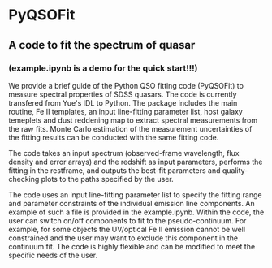 # PyQSOFit
## A code to fit the spectrum of quasar  
### (example.ipynb is a demo for the quick start!!!)

We provide a brief guide of the Python QSO fitting code (PyQSOFit) to measure spectral properties of SDSS quasars. The code is currently transfered from Yue's IDL to Python. The package includes the main routine, Fe II templates, an input line-fitting parameter list, host galaxy temeplets and dust reddening map to extract spectral measurements from the raw fits. Monte Carlo estimation of the measurement uncertainties of the fitting results can be conducted with the same fitting code. 

The code takes an input spectrum (observed-frame wavelength, flux density and error arrays) and the redshift as input parameters, performs the fitting in the restframe, and outputs the best-fit parameters and quality-checking plots to the paths specified by the user. 

The code uses an input line-fitting parameter list to specify the fitting range and parameter constraints of the individual emission line components. An example of such a file is provided in the example.ipynb. Within the code, the user can switch on/off components to fit to the pseudo-continuum. For example, for some objects the UV/optical Fe II emission cannot be well constrained and the user may want to exclude this component in the continuum fit. The code is highly flexible and can be modified to meet the specific needs of the user.
